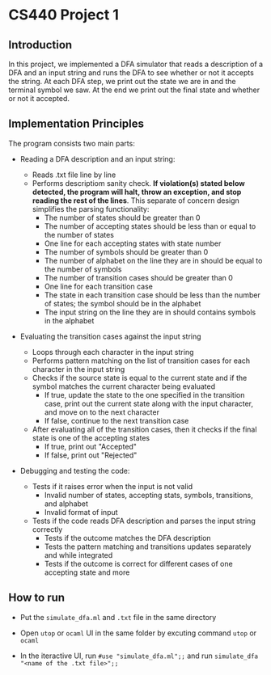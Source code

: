 # CS440 Project 1

## Introduction

In this project, we implemented a DFA simulator that reads a description of a DFA and an input string and 
runs the DFA to see whether or not it accepts the string. At each DFA step, we print out the state we are 
in and the terminal symbol we saw. At the end we print out the final state and whether or not it accepted.

## Implementation Principles

The program consists two main parts:

* Reading a DFA description and an input string:
    * Reads .txt file line by line
    * Performs descriptiom sanity check. **If violation(s) stated below detected, the program will halt, 
throw an exception, and stop reading the rest of the lines**. This separate of concern design simplifies the parsing functionality: 
        * The number of states should be greater than 0
        * The number of accepting states should be less than or equal to the number of states
        * One line for each accepting states with state number
        * The number of symbols should be greater than 0
        * The number of alphabet on the line they are in should be equal to the number of symbols
        * The number of transition cases should be greater than 0
        * One line for each transition case
        * The state in each transition case should be less than the number of states; the symbol should be
in the alphabet
        * The input string on the line they are in should contains symbols in the alphabet  

* Evaluating the transition cases against the input string
   * Loops through each character in the input string
   * Performs pattern matching on the list of transition cases for each character in the input string
   * Checks if the source state is equal to the current state and if the symbol matches the current character being evaluated
      * If true, update the state to the one specified in the transition case, print out the current state along with the input character, and move on to the next 
      character
      * If false, continue to the next transition case
   * After evaluating all of the transition cases, then it checks if the final state is one of the accepting states
      * If true, print out "Accepted"
      * If false, print out "Rejected"
      
* Debugging and testing the code:
   * Tests if it raises error when the input is not valid
      * Invalid number of states, accepting stats, symbols, transitions, and alphabet
      * Invalid format of input
   * Tests if the code reads DFA description and parses the input string correctly
      * Tests if the outcome matches the DFA description
      * Tests the pattern matching and transitions updates separately and while integrated
      * Tests if the outcome is correct for different cases of one accepting state and more

## How to run

* Put the `simulate_dfa.ml` and `.txt` file in the same directory

* Open `utop` or `ocaml` UI in the same folder by excuting command `utop` or `ocaml`

* In the iteractive UI, run `#use "simulate_dfa.ml";;` and run `simulate_dfa "<name of the .txt file>";;`   	
   
